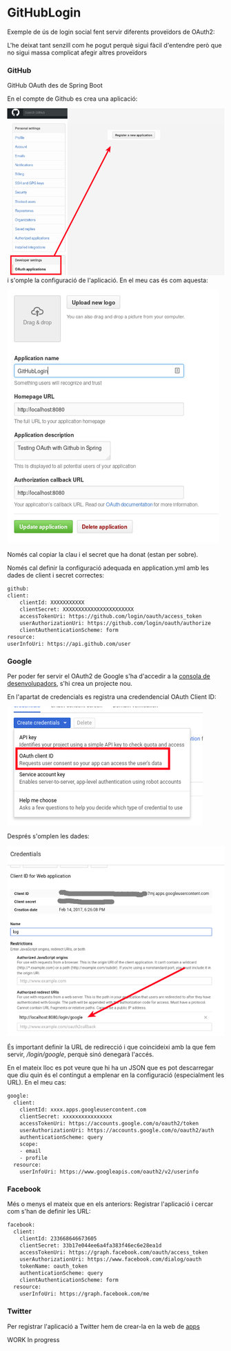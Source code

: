 # GitHubLogin
Exemple de ús de login social fent servir diferents proveïdors de OAuth2:

L'he deixat tant senzill com he pogut perquè sigui fàcil d'entendre però que no sigui massa complicat afegir altres proveïdors

### GitHub
GitHub OAuth des de Spring Boot

En el compte de Github es crea una aplicació:

![crear app](Imatges/crear-aplicacio.png)
i s'omple la configuració de l'aplicació. En el meu cas és com aquesta:

![github](Imatges/github.png)

Només cal copiar la clau i el secret que ha donat (estan per sobre).

Només cal definir la configuració adequada en application.yml amb les dades de client i secret correctes:

    github:
    client:
        clientId: XXXXXXXXXXX
        clientSecret: XXXXXXXXXXXXXXXXXXXXXXX
        accessTokenUri: https://github.com/login/oauth/access_token
        userAuthorizationUri: https://github.com/login/oauth/authorize
        clientAuthenticationScheme: form
    resource:
    userInfoUri: https://api.github.com/user



### Google

Per poder fer servir el OAuth2 de Google s'ha d'accedir a la [consola de desenvolupadors](https://console.developers.google.com), s'hi crea un projecte nou.

En l'apartat de credencials es registra una credendencial OAuth Client ID:

![credencial nova](Imatges/google1.png)

Després s'omplen les dades: 

![omplir dades](Imatges/google2.png)

És important definir la URL de redirecció i que coincideixi amb la que fem servir, */login/google*, perquè sinó denegarà l'accés.

En el mateix lloc es pot veure que hi ha un JSON que es pot descarregar que diu quin és el contingut a emplenar en la configuració (especialment les URL). En el meu cas:

    google:
      client:
        clientId: xxxx.apps.googleusercontent.com
        clientSecret: xxxxxxxxxxxxxxxx
        accessTokenUri: https://accounts.google.com/o/oauth2/token
        userAuthorizationUri: https://accounts.google.com/o/oauth2/auth
        authenticationScheme: query
        scope:
        - email
        - profile
      resource:
        userInfoUri: https://www.googleapis.com/oauth2/v2/userinfo

### Facebook

Més o menys el mateix que en els anteriors: Registrar l'aplicació i cercar com s'han de definir les URL:

    facebook:
      client:
        clientId: 233668646673605
        clientSecret: 33b17e044ee6a4fa383f46ec6e28ea1d
        accessTokenUri: https://graph.facebook.com/oauth/access_token
        userAuthorizationUri: https://www.facebook.com/dialog/oauth
        tokenName: oauth_token
        authenticationScheme: query
        clientAuthenticationScheme: form
      resource:
        userInfoUri: https://graph.facebook.com/me

### Twitter
Per registrar l'aplicació a Twitter hem de crear-la en la web de [apps](https://apps.twitter.com/)

WORK In progress